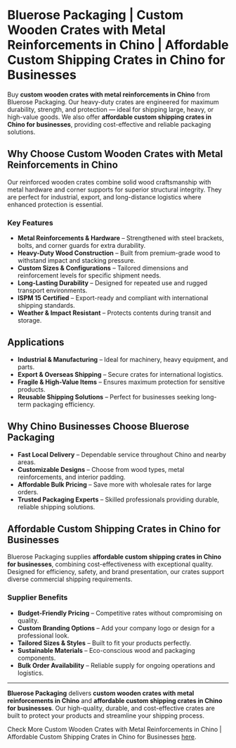 # Bluerose Packaging | Custom Wooden Crates with Metal Reinforcements in Chino | Affordable Custom Shipping Crates in Chino for Businesses

Buy **custom wooden crates with metal reinforcements in Chino** from Bluerose Packaging. Our heavy-duty crates are engineered for maximum durability, strength, and protection — ideal for shipping large, heavy, or high-value goods. We also offer **affordable custom shipping crates in Chino for businesses**, providing cost-effective and reliable packaging solutions.

## Why Choose Custom Wooden Crates with Metal Reinforcements in Chino

Our reinforced wooden crates combine solid wood craftsmanship with metal hardware and corner supports for superior structural integrity. They are perfect for industrial, export, and long-distance logistics where enhanced protection is essential.

### Key Features

- **Metal Reinforcements & Hardware** – Strengthened with steel brackets, bolts, and corner guards for extra durability.  
- **Heavy-Duty Wood Construction** – Built from premium-grade wood to withstand impact and stacking pressure.  
- **Custom Sizes & Configurations** – Tailored dimensions and reinforcement levels for specific shipment needs.  
- **Long-Lasting Durability** – Designed for repeated use and rugged transport environments.  
- **ISPM 15 Certified** – Export-ready and compliant with international shipping standards.  
- **Weather & Impact Resistant** – Protects contents during transit and storage.  

## Applications

- **Industrial & Manufacturing** – Ideal for machinery, heavy equipment, and parts.  
- **Export & Overseas Shipping** – Secure crates for international logistics.  
- **Fragile & High-Value Items** – Ensures maximum protection for sensitive products.  
- **Reusable Shipping Solutions** – Perfect for businesses seeking long-term packaging efficiency.  

## Why Chino Businesses Choose Bluerose Packaging

- **Fast Local Delivery** – Dependable service throughout Chino and nearby areas.  
- **Customizable Designs** – Choose from wood types, metal reinforcements, and interior padding.  
- **Affordable Bulk Pricing** – Save more with wholesale rates for large orders.  
- **Trusted Packaging Experts** – Skilled professionals providing durable, reliable shipping solutions.  

## Affordable Custom Shipping Crates in Chino for Businesses

Bluerose Packaging supplies **affordable custom shipping crates in Chino for businesses**, combining cost-effectiveness with exceptional quality. Designed for efficiency, safety, and brand presentation, our crates support diverse commercial shipping requirements.

### Supplier Benefits

- **Budget-Friendly Pricing** – Competitive rates without compromising on quality.  
- **Custom Branding Options** – Add your company logo or design for a professional look.  
- **Tailored Sizes & Styles** – Built to fit your products perfectly.  
- **Sustainable Materials** – Eco-conscious wood and packaging components.  
- **Bulk Order Availability** – Reliable supply for ongoing operations and logistics.  

---

**Bluerose Packaging** delivers **custom wooden crates with metal reinforcements in Chino** and **affordable custom shipping crates in Chino for businesses**. Our high-quality, durable, and cost-effective crates are built to protect your products and streamline your shipping process.

Check More Custom Wooden Crates with Metal Reinforcements in Chino | Affordable Custom Shipping Crates in Chino for Businesses [here](https://www.bluerosepackaging.com/location/chino/buy-wholesale-heavy-duty-shipping-crates-near-me-in-chino/).
